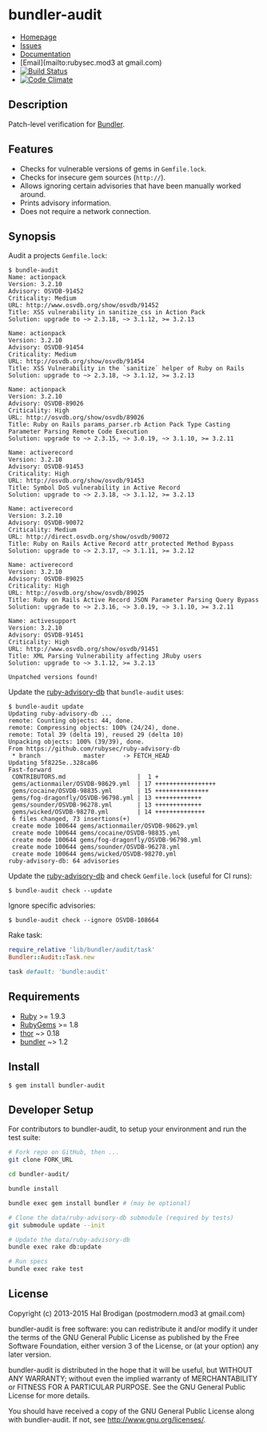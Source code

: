# bundler-audit

* [Homepage](https://github.com/rubysec/bundler-audit#readme)
* [Issues](https://github.com/rubysec/bundler-audit/issues)
* [Documentation](http://rubydoc.info/gems/bundler-audit/frames)
* [Email](mailto:rubysec.mod3 at gmail.com)
* [![Build Status](https://travis-ci.org/rubysec/bundler-audit.png)](https://travis-ci.org/rubysec/bundler-audit)
* [![Code Climate](https://codeclimate.com/github/rubysec/bundler-audit.png)](https://codeclimate.com/github/rubysec/bundler-audit)

## Description

Patch-level verification for [Bundler][bundler].

## Features

* Checks for vulnerable versions of gems in `Gemfile.lock`.
* Checks for insecure gem sources (`http://`).
* Allows ignoring certain advisories that have been manually worked around.
* Prints advisory information.
* Does not require a network connection.

## Synopsis

Audit a projects `Gemfile.lock`:

    $ bundle-audit
    Name: actionpack
    Version: 3.2.10
    Advisory: OSVDB-91452
    Criticality: Medium
    URL: http://www.osvdb.org/show/osvdb/91452
    Title: XSS vulnerability in sanitize_css in Action Pack
    Solution: upgrade to ~> 2.3.18, ~> 3.1.12, >= 3.2.13

    Name: actionpack
    Version: 3.2.10
    Advisory: OSVDB-91454
    Criticality: Medium
    URL: http://osvdb.org/show/osvdb/91454
    Title: XSS Vulnerability in the `sanitize` helper of Ruby on Rails
    Solution: upgrade to ~> 2.3.18, ~> 3.1.12, >= 3.2.13

    Name: actionpack
    Version: 3.2.10
    Advisory: OSVDB-89026
    Criticality: High
    URL: http://osvdb.org/show/osvdb/89026
    Title: Ruby on Rails params_parser.rb Action Pack Type Casting Parameter Parsing Remote Code Execution
    Solution: upgrade to ~> 2.3.15, ~> 3.0.19, ~> 3.1.10, >= 3.2.11

    Name: activerecord
    Version: 3.2.10
    Advisory: OSVDB-91453
    Criticality: High
    URL: http://osvdb.org/show/osvdb/91453
    Title: Symbol DoS vulnerability in Active Record
    Solution: upgrade to ~> 2.3.18, ~> 3.1.12, >= 3.2.13

    Name: activerecord
    Version: 3.2.10
    Advisory: OSVDB-90072
    Criticality: Medium
    URL: http://direct.osvdb.org/show/osvdb/90072
    Title: Ruby on Rails Active Record attr_protected Method Bypass
    Solution: upgrade to ~> 2.3.17, ~> 3.1.11, >= 3.2.12

    Name: activerecord
    Version: 3.2.10
    Advisory: OSVDB-89025
    Criticality: High
    URL: http://osvdb.org/show/osvdb/89025
    Title: Ruby on Rails Active Record JSON Parameter Parsing Query Bypass
    Solution: upgrade to ~> 2.3.16, ~> 3.0.19, ~> 3.1.10, >= 3.2.11

    Name: activesupport
    Version: 3.2.10
    Advisory: OSVDB-91451
    Criticality: High
    URL: http://www.osvdb.org/show/osvdb/91451
    Title: XML Parsing Vulnerability affecting JRuby users
    Solution: upgrade to ~> 3.1.12, >= 3.2.13

    Unpatched versions found!

Update the [ruby-advisory-db] that `bundle-audit` uses:

    $ bundle-audit update
    Updating ruby-advisory-db ...
    remote: Counting objects: 44, done.
    remote: Compressing objects: 100% (24/24), done.
    remote: Total 39 (delta 19), reused 29 (delta 10)
    Unpacking objects: 100% (39/39), done.
    From https://github.com/rubysec/ruby-advisory-db
     * branch            master     -> FETCH_HEAD
    Updating 5f8225e..328ca86
    Fast-forward
     CONTRIBUTORS.md                    |  1 +
     gems/actionmailer/OSVDB-98629.yml  | 17 +++++++++++++++++
     gems/cocaine/OSVDB-98835.yml       | 15 +++++++++++++++
     gems/fog-dragonfly/OSVDB-96798.yml | 13 +++++++++++++
     gems/sounder/OSVDB-96278.yml       | 13 +++++++++++++
     gems/wicked/OSVDB-98270.yml        | 14 ++++++++++++++
     6 files changed, 73 insertions(+)
     create mode 100644 gems/actionmailer/OSVDB-98629.yml
     create mode 100644 gems/cocaine/OSVDB-98835.yml
     create mode 100644 gems/fog-dragonfly/OSVDB-96798.yml
     create mode 100644 gems/sounder/OSVDB-96278.yml
     create mode 100644 gems/wicked/OSVDB-98270.yml
    ruby-advisory-db: 64 advisories

Update the [ruby-advisory-db] and check `Gemfile.lock` (useful for CI runs):

    $ bundle-audit check --update

Ignore specific advisories:

    $ bundle-audit check --ignore OSVDB-108664

Rake task:

```ruby
require_relative 'lib/bundler/audit/task'
Bundler::Audit::Task.new

task default: 'bundle:audit'
```

## Requirements

* [Ruby] >= 1.9.3
* [RubyGems] >= 1.8
* [thor] ~> 0.18
* [bundler] ~> 1.2

## Install

    $ gem install bundler-audit

## Developer Setup

For contributors to bundler-audit, to setup your environment and run the test suite:

```bash
# Fork repo on GitHub, then ...
git clone FORK_URL

cd bundler-audit/

bundle install

bundle exec gem install bundler # (may be optional)

# Clone the data/ruby-advisory-db submodule (required by tests)
git submodule update --init

# Update the data/ruby-advisory-db
bundle exec rake db:update

# Run specs
bundle exec rake test
```

## License

Copyright (c) 2013-2015 Hal Brodigan (postmodern.mod3 at gmail.com)

bundler-audit is free software: you can redistribute it and/or modify
it under the terms of the GNU General Public License as published by
the Free Software Foundation, either version 3 of the License, or
(at your option) any later version.

bundler-audit is distributed in the hope that it will be useful,
but WITHOUT ANY WARRANTY; without even the implied warranty of
MERCHANTABILITY or FITNESS FOR A PARTICULAR PURPOSE.  See the
GNU General Public License for more details.

You should have received a copy of the GNU General Public License
along with bundler-audit.  If not, see <http://www.gnu.org/licenses/>.

[Ruby]: https://ruby-lang.org
[RubyGems]: https://rubygems.org
[thor]: http://whatisthor.com/
[bundler]: https://github.com/carlhuda/bundler#readme

[OSVDB]: http://osvdb.org/
[ruby-advisory-db]: https://github.com/rubysec/ruby-advisory-db
